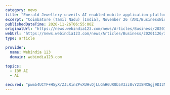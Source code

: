 ```yaml
---
category: news
title: "Emerald Jewellery unveils AI enabled mobile application platform for jewellery B2B business in collaboration with IBM"
excerpt: "Coimbatore (Tamil Nadu) [India], November 26 (ANI/BusinessWire India): IBM and Emerald Jewel Industry ... a first-of-its-kind Artificial Intelligence (AI) enabled mobile application platform ..."
publishedDateTime: 2020-11-26T06:55:00Z
originalUrl: "https://news.webindia123.com/news/Articles/Business/20201126/3664405.html"
webUrl: "https://news.webindia123.com/news/Articles/Business/20201126/3664405.html"
type: article

provider:
  name: Webindia 123
  domain: webindia123.com

topics:
  - IBM AI
  - AI

secured: "pwmb4UCTF+H5yX/ZJLRinZPvXUHvOjLLGhH6UR0b5V3zz8vY2ISNXGgj9DI2MsEPJGUrCDWc+QrpOlkfg6y0xw4VM2smv2E/cbetY0XPzjHdeD9Wus65BYerFho4Q/1mllGN6Cz3MxyeOUJjyPTqEF7aAl3dgoS4HX5qA0HAIrnYvIRnvYV6bqaaltrpNODr6jbadNBzI3hArqdpF9x6Im24KBMSzX4qXcS+1s9wQ3etDtqo5iU3+kW93mWm8D67i50diFUCSIllB32Xc0x9yl9ytfsmOojZWjYjk274qLCZZlKtsvYfqFsZXIomc8nppD1y6r5hESj9aHSFwpIMOI5GBEI+Ekz5eu/i8s7iCLY=;Ni1HEMfdAG/DuOH4loH/uA=="
---
```


